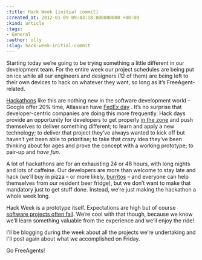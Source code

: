 ```yaml
---
:title: Hack Week [initial commit]
:created_at: 2012-01-09 09:43:18.000000000 +00:00
:kind: article
:tags:
- General
:author: olly
:slug: hack-week-initial-commit
---
```

Starting today we’re going to be trying something a little different in
our development team. For the entire week our project schedules are
being put on ice while all our engineers and designers (12 of them) are
being left to their own devices to hack on whatever they want, so long
as it’s FreeAgent-related.

[Hackathons](http://en.wikipedia.org/wiki/Hackathon) like this are
nothing new in the software development world – Google offer 20% time,
Atlassian have [FedEx day](http://www.atlassian.com/fedex-day) . It’s no
surprise that developer-centric companies are doing this more
frequently. Hack days provide an opportunity for developers to get
properly [in the zone](http://en.wikipedia.org/wiki/Flow_(psychology))
and push themselves to deliver something different; to learn and apply a
new technology; to deliver that project they’ve always wanted to kick
off but haven’t yet been able to prioritise; to take that crazy idea
they’ve been thinking about for ages and prove the concept with a
working prototype; to pair-up and *have fun*.

A lot of hackathons are
for an exhausting 24 or 48 hours, with long nights and lots of caffeine.
Our developers are more than welcome to stay late and hack (we’ll buy in
pizza – or more likely, [burritos](http://www.illegaljacks.co.uk/) – and
everyone can help themselves from our resident beer fridge), but we
don’t want to make that mandatory just to get stuff done. Instead, we’re
just making the hackathon a whole week long.

Hack Week is a prototype
itself. Expectations are high but of course [software projects often
fail](http://www.codinghorror.com/blog/2006/05/the-long-dismal-history-of-software-project-failure.html).
We’re cool with that though, because we know we’ll learn something
valuable from the experience and we’ll enjoy the ride!

I’ll be blogging
during the week about all the projects we’re undertaking and I'll post
again about what we accomplished on Friday.

Go FreeAgents!
